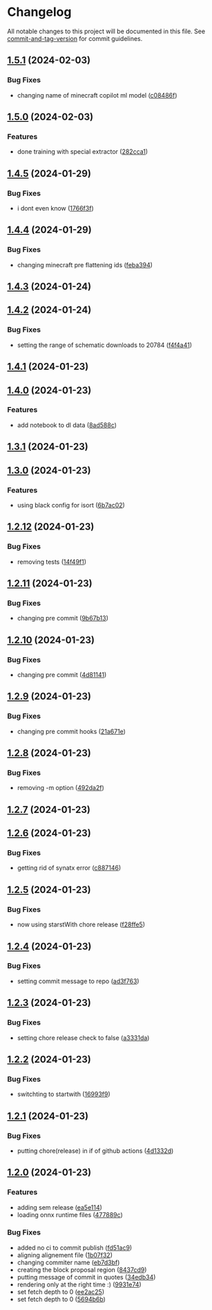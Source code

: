 # Changelog

All notable changes to this project will be documented in this file. See [commit-and-tag-version](https://github.com/absolute-version/commit-and-tag-version) for commit guidelines.

## [1.5.1](https://github.com/DemyCode/minecraft-copilot/compare/v1.5.0...v1.5.1) (2024-02-03)


### Bug Fixes

* changing name of minecraft copilot ml model ([c08486f](https://github.com/DemyCode/minecraft-copilot/commit/c08486fd6da845f5227ff8471bf34a1a792fe440))

## [1.5.0](https://github.com/DemyCode/minecraft-copilot/compare/v1.4.5...v1.5.0) (2024-02-03)


### Features

* done training with special extractor ([282cca1](https://github.com/DemyCode/minecraft-copilot/commit/282cca101d67972112e9c76beba1385a465ce666))

## [1.4.5](https://github.com/DemyCode/minecraft-copilot/compare/v1.4.4...v1.4.5) (2024-01-29)


### Bug Fixes

* i dont even know ([1766f3f](https://github.com/DemyCode/minecraft-copilot/commit/1766f3f6cdd8824012e4d43b67b5935c3d584570))

## [1.4.4](https://github.com/DemyCode/minecraft-copilot/compare/v1.4.3...v1.4.4) (2024-01-29)


### Bug Fixes

* changing minecraft pre flattening ids ([feba394](https://github.com/DemyCode/minecraft-copilot/commit/feba394298dcf56210879c2be4645e6cf728114c))

## [1.4.3](https://github.com/DemyCode/minecraft-copilot/compare/v1.4.2...v1.4.3) (2024-01-24)

## [1.4.2](https://github.com/DemyCode/minecraft-copilot/compare/v1.4.1...v1.4.2) (2024-01-24)


### Bug Fixes

* setting the range of schematic downloads to 20784 ([f4f4a41](https://github.com/DemyCode/minecraft-copilot/commit/f4f4a41147affc1dd9d05cfdc36363290bb0f6b4))

## [1.4.1](https://github.com/DemyCode/minecraft-copilot/compare/v1.4.0...v1.4.1) (2024-01-23)

## [1.4.0](https://github.com/DemyCode/minecraft-copilot/compare/v1.3.1...v1.4.0) (2024-01-23)


### Features

* add notebook to dl data ([8ad588c](https://github.com/DemyCode/minecraft-copilot/commit/8ad588c95791bac0d655d22927604a7065fa4d26))

## [1.3.1](https://github.com/DemyCode/minecraft-copilot/compare/v1.3.0...v1.3.1) (2024-01-23)

## [1.3.0](https://github.com/DemyCode/minecraft-copilot/compare/v1.2.12...v1.3.0) (2024-01-23)


### Features

* using black config for isort ([6b7ac02](https://github.com/DemyCode/minecraft-copilot/commit/6b7ac026b75c6b8333cda4a7e785b392e9afa348))

## [1.2.12](https://github.com/DemyCode/minecraft-copilot/compare/v1.2.11...v1.2.12) (2024-01-23)


### Bug Fixes

* removing tests ([14f49f1](https://github.com/DemyCode/minecraft-copilot/commit/14f49f1e8eb9739f29c34a1773b169cd4dfb36af))

## [1.2.11](https://github.com/DemyCode/minecraft-copilot/compare/v1.2.10...v1.2.11) (2024-01-23)


### Bug Fixes

* changing pre commit ([9b67b13](https://github.com/DemyCode/minecraft-copilot/commit/9b67b13cf8e2ee41e2fc2104240784d905fe1fd7))

## [1.2.10](https://github.com/DemyCode/minecraft-copilot/compare/v1.2.9...v1.2.10) (2024-01-23)


### Bug Fixes

* changing pre commit ([4d81141](https://github.com/DemyCode/minecraft-copilot/commit/4d81141974de80c884578b366b3a3744d94402d8))

## [1.2.9](https://github.com/DemyCode/minecraft-copilot/compare/v1.2.8...v1.2.9) (2024-01-23)


### Bug Fixes

* changing pre commit hooks ([21a671e](https://github.com/DemyCode/minecraft-copilot/commit/21a671ef729f8d4583d04d5213986e4534f048d7))

## [1.2.8](https://github.com/DemyCode/minecraft-copilot/compare/v1.2.7...v1.2.8) (2024-01-23)


### Bug Fixes

* removing -m option ([492da2f](https://github.com/DemyCode/minecraft-copilot/commit/492da2f197ab8765cdd597da579d0fb91df57225))

## [1.2.7](https://github.com/DemyCode/minecraft-copilot/compare/v1.2.6...v1.2.7) (2024-01-23)

## [1.2.6](https://github.com/DemyCode/minecraft-copilot/compare/v1.2.5...v1.2.6) (2024-01-23)


### Bug Fixes

* getting rid of synatx error ([c887146](https://github.com/DemyCode/minecraft-copilot/commit/c887146c3aded2fbfe9062f7679432861469b45d))

## [1.2.5](https://github.com/DemyCode/minecraft-copilot/compare/v1.2.4...v1.2.5) (2024-01-23)


### Bug Fixes

* now using starstWith chore release ([f28ffe5](https://github.com/DemyCode/minecraft-copilot/commit/f28ffe57d0e8f08957d048ddcd536c2f2daf7c69))

## [1.2.4](https://github.com/DemyCode/minecraft-copilot/compare/v1.2.3...v1.2.4) (2024-01-23)


### Bug Fixes

* setting commit message to repo ([ad3f763](https://github.com/DemyCode/minecraft-copilot/commit/ad3f763d8526bf1b05a79562e9055274bb32b943))

## [1.2.3](https://github.com/DemyCode/minecraft-copilot/compare/v1.2.2...v1.2.3) (2024-01-23)


### Bug Fixes

* setting chore release check to false ([a3331da](https://github.com/DemyCode/minecraft-copilot/commit/a3331da963882da10acb75dc88f3daaf95840250))

## [1.2.2](https://github.com/DemyCode/minecraft-copilot/compare/v1.2.1...v1.2.2) (2024-01-23)


### Bug Fixes

* switchting to startwith ([16993f9](https://github.com/DemyCode/minecraft-copilot/commit/16993f9ca042e319d5a6c8fa4f1e7ad0dbccd247))

## [1.2.1](https://github.com/DemyCode/minecraft-copilot/compare/v1.2.0...v1.2.1) (2024-01-23)


### Bug Fixes

* putting chore(release) in if of github actions ([4d1332d](https://github.com/DemyCode/minecraft-copilot/commit/4d1332d95eab694825fe961cc357dca67a831c7f))

## [1.2.0](https://github.com/DemyCode/minecraft-copilot/compare/v1.0.1...v1.2.0) (2024-01-23)


### Features

* adding sem release ([ea5e114](https://github.com/DemyCode/minecraft-copilot/commit/ea5e11495cd33007e32e9291026e0b802038c42b))
* loading onnx runtime files ([477889c](https://github.com/DemyCode/minecraft-copilot/commit/477889c75d69bdc54115f385ccd20cacd8bb46dc))


### Bug Fixes

* added no ci to commit publish ([fd51ac9](https://github.com/DemyCode/minecraft-copilot/commit/fd51ac9897b8619fe5b4c1febea9b637b6476223))
* aligning alignement file ([1b07f32](https://github.com/DemyCode/minecraft-copilot/commit/1b07f322c6960f66905023d88bf8ae747d2bbac5))
* changing commiter name ([eb7d3bf](https://github.com/DemyCode/minecraft-copilot/commit/eb7d3bf9b3c6110130a5fb342586d6e5980695c9))
* creating the block proposal region ([8437cd9](https://github.com/DemyCode/minecraft-copilot/commit/8437cd9a74b825a62282cc9f8024fdb7e7cb0b4d))
* putting message of commit in quotes ([34edb34](https://github.com/DemyCode/minecraft-copilot/commit/34edb344740a9b53d76d090ea476728bbd74ee9d))
* rendering only at the right time :) ([9931e74](https://github.com/DemyCode/minecraft-copilot/commit/9931e74a1646d819da007c7abfd310cb5dbb8ef9))
* set fetch depth to 0 ([ee2ac25](https://github.com/DemyCode/minecraft-copilot/commit/ee2ac25c94e7111b2f60e2a42a45c2600a5f33fa))
* set fetch depth to 0 ([5694b6b](https://github.com/DemyCode/minecraft-copilot/commit/5694b6bbf76a59780e2cc80a32f5d2fb3cc14907))
